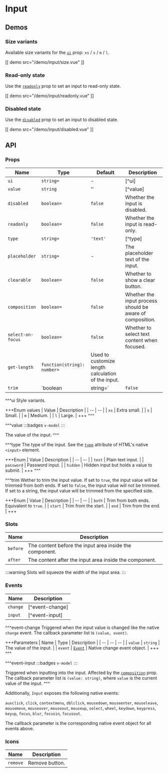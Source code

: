 # Input

## Demos

### Size variants

Available size variants for the [`ui`](#props-ui) prop: `xs` / `s` / `m` / `l`.

[[ demo src="/demo/input/size.vue" ]]

### Read-only state

Use the [`readonly`](#props-readonly) prop to set an input to read-only state.

[[ demo src="/demo/input/readonly.vue" ]]

### Disabled state

Use the [`disabled`](#props-disabled) prop to set an input to disabled state.

[[ demo src="/demo/input/disabled.vue" ]]

## API

### Props

| Name | Type | Default | Description |
| -- | -- | -- | -- |
| ``ui`` | `string=` | - | [^ui] |
| ``value`` | `string` | '' | [^value] |
| ``disabled`` | `boolean=` | `false` | Whether the input is disabled. |
| ``readonly`` | `boolean=` | `false` | Whether the input is read-only. |
| ``type`` | `string=` | `'text'` | [^type] |
| ``placeholder`` | `string=` | - | The placeholder text of the input. |
| ``clearable`` | `boolean=` | `false` | Whether to show a clear button. |
| ``composition`` | `boolean=` | `false` | Whether the input process should be aware of composition. |
| ``select-on-focus`` | `boolean=` | `false` | Whether to select text content when focused. |
| ``get-length`` | `function(string): number=` | Used to customize length calculation of the input. |
| ``trim`` | `boolean | string=` | `false` | [^trim] |

^^^ui
Style variants.

+++Enum values
| Value | Description |
| -- | -- |
| `xs` | Extra small. |
| `s` | Small. |
| `m` | Medium. |
| `l` | Large. |
+++
^^^

^^^value
:::badges
`v-model`
:::

The value of the input.
^^^

^^^type
The type of the input. See the [`type`](https://developer.mozilla.org/en-US/docs/Web/HTML/Element/input#attr-type) attribute of HTML's native `<input>` element.

+++Enum
| Value | Description |
| -- | -- |
| `text` | Plain text input. |
| `password` | Password input. |
| `hidden` | Hidden input but holds a value to submit. |
+++
^^^

^^^trim
Wether to trim the input value. If set to `true`, the input value will be trimmed from both ends. If set to `false`, the input value will not be trimmed. If set to a string, the input value will be trimmed from the specified side.

+++Enum
| Value | Description |
| -- | -- |
| `both` | Trim from both ends. Equivalent to `true`. |
| `start` | Trim from the start. |
| `end` | Trim from the end. |
+++

### Slots

| Name | Description |
| -- | -- |
| ``before`` | The content before the input area inside the component. |
| ``after`` | The content after the input area inside the component. |

:::warning
Slots will squeeze the width of the input area.
:::

### Events

| Name | Description |
| -- | -- |
| ``change`` | [^event-change] |
| ``input`` | [^event-input] |

^^^event-change
Triggered when the input value is changed like the native `change` event. The callback parameter list is `(value, event)`.

+++Parameters
| Name | Type | Description |
| -- | -- | -- |
| `value` | `string` | The value of the input. |
| `event` | [`Event`](https://developer.mozilla.org/en-US/docs/Web/Events/change) | Native change event object. |
+++
^^^

^^^event-input
:::badges
`v-model`
:::

Triggered when inputting into the input. Affected by the [`composition`](#props-composition) prop.  The callback parameter list is `(value: string)`, where `value` is the current value of the input.
^^^

Additionally, `Input` exposes the following native events:

`auxclick`, `click`, `contextmenu`, `dblclick`, `mousedown`, `mouseenter`, `mouseleave`, `mousemove`, `mouseover`, `mouseout`, `mouseup`, `select`, `wheel`, `keydown`, `keypress`, `keyup`, `focus`, `blur`, `focusin`, `focusout`.

The callback parameter is the corresponding native event object for all events above.

### Icons

| Name | Description |
| -- | -- |
| ``remove`` | Remove button. |
